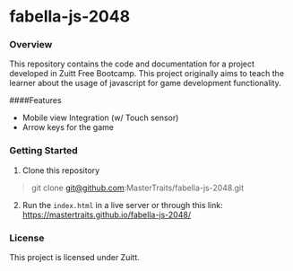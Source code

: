 # fabella-js-2048
### Overview
This repository contains the code and documentation for a project developed in Zuitt Free Bootcamp. This project originally aims to teach the learner about the usage of javascript for game development functionality. 

####Features
- Mobile view Integration (w/ Touch sensor)
- Arrow keys for the game

### Getting Started
1. Clone this repository
> git clone git@github.com:MasterTraits/fabella-js-2048.git
2. Run the `index.html` in a live server or through this link:
https://mastertraits.github.io/fabella-js-2048/

### License
This project is licensed under Zuitt.
